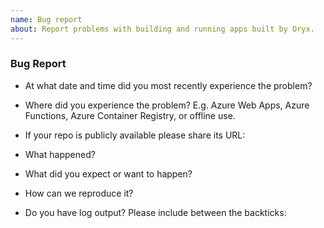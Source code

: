 ```yaml
---
name: Bug report
about: Report problems with building and running apps built by Oryx.
---
```


### Bug Report

<!--
Thanks for taking the time to open a bug report. For faster processing please describe:
-->

- At what date and time did you most recently experience the problem?


- Where did you experience the problem? E.g. Azure Web Apps, Azure Functions, Azure Container Registry, or offline use.


- If your repo is publicly available please share its URL:


- What happened?


- What did you expect or want to happen?


- How can we reproduce it?


- Do you have log output? Please include between the backticks:

```

```

<!--
Thanks again!
-->